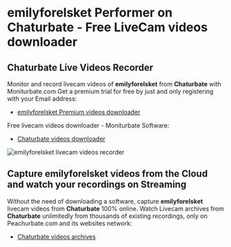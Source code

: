 # emilyforelsket Performer on Chaturbate - Free LiveCam videos downloader

## Chaturbate Live Videos Recorder

Monitor and record livecam videos of **emilyforelsket** from **Chaturbate** with Moniturbate.com
Get a premium trial for free by just and only registering with your Email address:
* [emilyforelsket Premium videos downloader](https://moniturbate.com/request-demo-licence-key.html)

Free livecam videos downloader - Moniturbate Software:
* [Chaturbate videos downloader](https://moniturbate.com/moniturbate-download-software.html)

![emilyforelsket livecam videos recorder](https://peachurnet.com/templates/moniturbate-software.png)


## Capture emilyforelsket videos from the Cloud and watch your recordings on Streaming

Without the need of downloading a software, capture **emilyforelsket** livecam videos from **Chaturbate** 100% online.
Watch Livecam archives from **Chaturbate** unlimitedly from thousands of existing recordings, only on Peachurbate.com and its websites network:
* [Chaturbate videos archives](https://peachurnet.com/)
